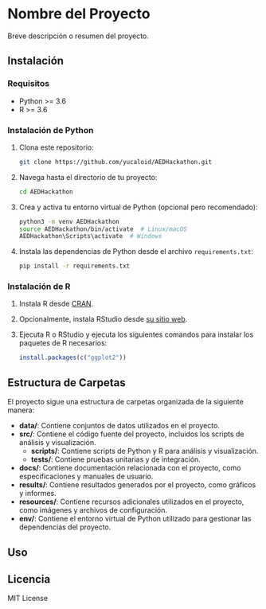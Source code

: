 # Nombre del Proyecto

Breve descripción o resumen del proyecto.

## Instalación

### Requisitos

- Python >= 3.6
- R >= 3.6

### Instalación de Python

1. Clona este repositorio:

    ```bash
    git clone https://github.com/yucaloid/AEDHackathon.git
    ```

2. Navega hasta el directorio de tu proyecto:

    ```bash
    cd AEDHackathon
    ```

3. Crea y activa tu entorno virtual de Python (opcional pero recomendado):

    ```bash
    python3 -m venv AEDHackathon
    source AEDHackathon/bin/activate  # Linux/macOS
    AEDHackathon\Scripts\activate  # Windows
    ```

4. Instala las dependencias de Python desde el archivo `requirements.txt`:

    ```bash
    pip install -r requirements.txt
    ```

### Instalación de R

1. Instala R desde [CRAN](https://cran.r-project.org/).

2. Opcionalmente, instala RStudio desde [su sitio web](https://www.rstudio.com/products/rstudio/download/).

3. Ejecuta R o RStudio y ejecuta los siguientes comandos para instalar los paquetes de R necesarios:

    ```R
    install.packages(c("ggplot2"))  
    ```

## Estructura de Carpetas

El proyecto sigue una estructura de carpetas organizada de la siguiente manera:

- **data/**: Contiene conjuntos de datos utilizados en el proyecto.
- **src/**: Contiene el código fuente del proyecto, incluidos los scripts de análisis y visualización.
  - **scripts/**: Contiene scripts de Python y R para análisis y visualización.
  - **tests/**: Contiene pruebas unitarias y de integración.
- **docs/**: Contiene documentación relacionada con el proyecto, como especificaciones y manuales de usuario.
- **results/**: Contiene resultados generados por el proyecto, como gráficos y informes.
- **resources/**: Contiene recursos adicionales utilizados en el proyecto, como imágenes y archivos de configuración.
- **env/**: Contiene el entorno virtual de Python utilizado para gestionar las dependencias del proyecto.

## Uso





## Licencia
MIT License
